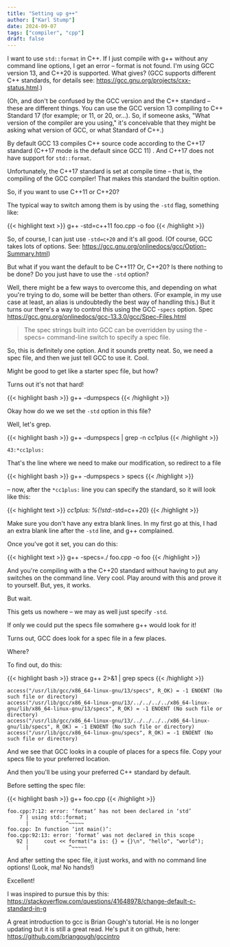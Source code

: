 ```yaml
---
title: "Setting up g++"
author: ["Karl Stump"]
date: 2024-09-07
tags: ["compiler", "cpp"]
draft: false
---
```


I want to use `std::format` in C++. If I just compile with g++ without any command line options, I get
an error &#x2013; format is not found. I'm using GCC version 13, and C++20 is supported. What gives? (GCC
supports different C++ standards, for details see: <https://gcc.gnu.org/projects/cxx-status.html>.)

(Oh, and don't be confused by the GCC version and the C++ standard &#x2013; these are different
things. You can use the GCC version 13 compiling to C++ Standard 17 (for example; or 11, or 20,
or&#x2026;). So, if someone asks, "What version of the compiler are you using," it's conceivable that
they might be asking what version of GCC, or what Standard of C++.)

By default GCC 13 compiles C++ source code according to the C++17 standard (C++17 mode is the default since
GCC 11) . And C++17 does not have support for `std::format`.

Unfortunately, the C++17 standard is set at compile time &#x2013; that is, the compiling of the GCC
compiler! That makes this standard the  builtin option.

So, if you want to use C++11 or C++20?

The typical way to switch among them is by using the `-std` flag, something like:

{{< highlight text >}}
g++ -std=c++11 foo.cpp -o foo
{{< /highlight >}}

So, of course, I can just use `-std=c+20` and it's all good. (Of course, GCC takes lots of options. See: <https://gcc.gnu.org/onlinedocs/gcc/Option-Summary.html>)

But what if you want the default to be C++11? Or, C++20? Is there nothing to be done? Do you just have to use the `-std` option?

Well, there might be a few ways to overcome this, and depending on what you're trying to do, some
will be better than others. (For example, in my use case at least, an alias is undoubtedly the best way
of handling this.) But it turns our there's a way to control this using the GCC -`specs` option. Spec
<https://gcc.gnu.org/onlinedocs/gcc-13.3.0/gcc/Spec-Files.html>

> The spec strings built into GCC can be overridden by using the -specs= command-line switch to specify a spec file.

So, this is definitely one option. And it sounds pretty neat. So, we need a spec file, and then we
just tell GCC to use it. Cool.

Might be good to get like a starter spec file, but how?

Turns out it's not that hard!

{{< highlight bash >}}
g++ -dumpspecs
{{< /highlight >}}

Okay how do we we set the `-std` option in this file?

Well, let's grep.

{{< highlight bash >}}
g++ -dumpspecs | grep -n cc1plus
{{< /highlight >}}

```text
43:*cc1plus:
```

That's the line where we need to make our modification, so redirect to a file

{{< highlight bash >}}
g++ -dumpspecs > specs
{{< /highlight >}}

&#x2013; now, after the `*cc1plus:` line you can specify the standard, so it will look like this:

{{< highlight text >}}
*cc1plus:
%{!std*:-std=c++20}
{{< /highlight >}}

Make sure you don't have any extra blank lines. In my first go at this, I had an extra blank line
after the `-std` line, and g++ complained.

Once you've got it set, you can do this:

{{< highlight text >}}
g++ -specs=./<myspecs file> foo.cpp -o foo
{{< /highlight >}}

And you're compiling with a the C++20 standard without having to put any switches on the command
line. Very cool. Play around with this and prove it to yourself. But, yes, it works.

But wait.

This gets us nowhere &#x2013; we may as well just specify `-std`.

If only we could put the specs file somwhere g++ would look for it!

Turns out, GCC does look for a spec file in a few places.

Where?

To find out, do this:

{{< highlight bash >}}
strace g++ 2>&1 | grep specs
{{< /highlight >}}

```text
access("/usr/lib/gcc/x86_64-linux-gnu/13/specs", R_OK) = -1 ENOENT (No such file or directory)
access("/usr/lib/gcc/x86_64-linux-gnu/13/../../../../x86_64-linux-gnu/lib/x86_64-linux-gnu/13/specs", R_OK) = -1 ENOENT (No such file or directory)
access("/usr/lib/gcc/x86_64-linux-gnu/13/../../../../x86_64-linux-gnu/lib/specs", R_OK) = -1 ENOENT (No such file or directory)
access("/usr/lib/gcc/x86_64-linux-gnu/specs", R_OK) = -1 ENOENT (No such file or directory)
```

And we see that GCC looks in a couple of places for a specs file. Copy your specs file to your preferred location.

And then you'll be using your preferred C++ standard by default.

Before setting the spec file:

{{< highlight bash >}}
g++ foo.cpp
{{< /highlight >}}

```text
foo.cpp:7:12: error: ‘format’ has not been declared in ‘std’
    7 | using std::format;
      |            ^~~~~~
foo.cpp: In function ‘int main()’:
foo.cpp:92:13: error: ‘format’ was not declared in this scope
   92 |     cout << format("a is: {} = {}\n", "hello", "world");
      |             ^~~~~~
```

And after setting the spec file, it just works, and with no command line options! (Look, ma! No hands!)

Excellent!

I was inspired to pursue this by this:  <https://stackoverflow.com/questions/41648978/change-default-c-standard-in-g>

A great introduction to gcc is Brian Gough's tutorial. He is no longer updating but
it is still a great read. He's put it on github, here: <https://github.com/briangough/gccintro>

